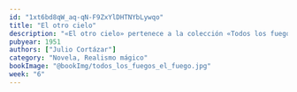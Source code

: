 ```yaml
---
id: "1xt6bd8qW_aq-qN-F9ZxYlDHTNYbLywqo"
title: "El otro cielo"
description: "«El otro cielo» pertenece a la colección «Todos los fuegos el fuego», es un relato que entrelaza dos mundos: el París contemporáneo y la Buenos Aires del siglo XIX. A través de un protagonista que cruza límites temporales y espaciales, la historia explora los deseos, la rutina y la búsqueda de un significado más allá de la realidad. Con su característico estilo onírico, Cortázar te sumerge en un juego de dualidades, donde cada cielo es una puerta hacia lo desconocido."
pubyear: 1951
authors: ["Julio Cortázar"]
category: "Novela, Realismo mágico"
bookImage: "@bookImg/todos_los_fuegos_el_fuego.jpg"
week: "6"
---
```

